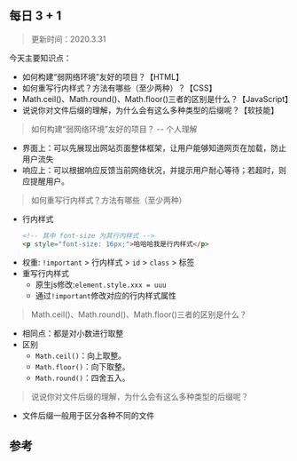 ## 每日 3 + 1
> 更新时间：2020.3.31

今天主要知识点：
* 如何构建“弱网络环境”友好的项目？【HTML】
* 如何重写行内样式？方法有哪些（至少两种）？【CSS】
* Math.ceil()、Math.round()、Math.floor()三者的区别是什么？【JavaScript】
* 说说你对文件后缀的理解，为什么会有这么多种类型的后缀呢？【软技能】

> 如何构建“弱网络环境”友好的项目？ -- 个人理解
* 界面上：可以先展现出网站页面整体框架，让用户能够知道网页在加载，防止用户流失
* 响应上：可以根据响应反馈当前网络状况，并提示用户耐心等待；若超时，则应提醒用户。

> 如何重写行内样式？方法有哪些（至少两种）
* 行内样式
  ```html
  <!-- 其中 font-size 为其行内样式 -->
  <p style="font-size: 16px;">哈哈哈我是行内样式</p>
  ```
* 权重: `!important` > 行内样式 > `id` > `class` > 标签
* 重写行内样式
  * 原生js修改:`element.style.xxx = uuu`
  * 通过`!important`修改对应的行内样式属性    

> Math.ceil()、Math.round()、Math.floor()三者的区别是什么？
* 相同点：都是对小数进行取整
* 区别
  * `Math.ceil()`：向上取整。
  * `Math.floor()`：向下取整。
  * `Math.round()`：四舍五入。

> 说说你对文件后缀的理解，为什么会有这么多种类型的后缀呢？
* 文件后缀一般用于区分各种不同的文件
## 参考
